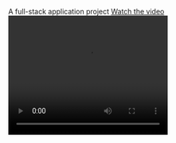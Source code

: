 A full-stack application project 
[Watch the video](https://github.com/SahilRo/Budget-Tracker/blob/d4e48979fbcabf085a616c6f154c184102a386f6/React%20App%20-%20Google%20Chrome%202024-05-22%2017-27-22.mp4)
<video width="320" height="240" controls>
  <source src="[https://github.com/your-username/your-repository/raw/main/path/to/your-video.mp4" type="video/mp4](https://github.com/SahilRo/Budget-Tracker/blob/d4e48979fbcabf085a616c6f154c184102a386f6/React%20App%20-%20Google%20Chrome%202024-05-22%2017-27-22.mp4)">
  Your browser does not support the video tag.
</video>
